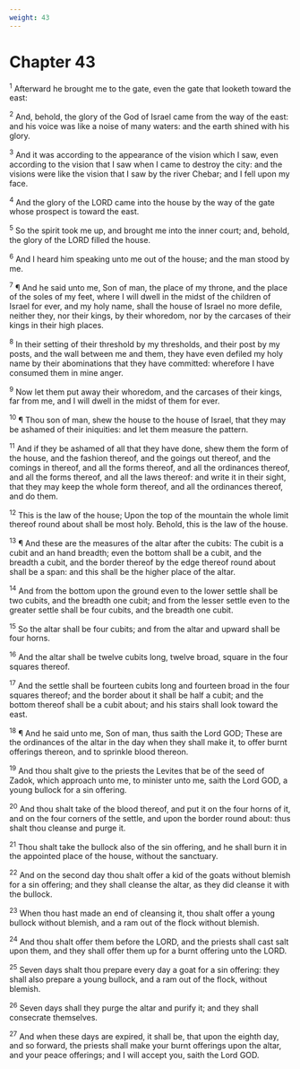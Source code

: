 ```yaml
---
weight: 43
---
```


# Chapter 43

<sup>1</sup> Afterward he brought me to the gate, even the gate that looketh toward the east: 

<sup>2</sup> And, behold, the glory of the God of Israel came from the way of the east: and his voice was like a noise of many waters: and the earth shined with his glory. 

<sup>3</sup> And it was according to the appearance of the vision which I saw, even according to the vision that I saw when I came to destroy the city: and the visions were like the vision that I saw by the river Chebar; and I fell upon my face. 

<sup>4</sup> And the glory of the LORD came into the house by the way of the gate whose prospect is toward the east. 

<sup>5</sup> So the spirit took me up, and brought me into the inner court; and, behold, the glory of the LORD filled the house. 

<sup>6</sup> And I heard him speaking unto me out of the house; and the man stood by me. 

<sup>7</sup> ¶ And he said unto me, Son of man, the place of my throne, and the place of the soles of my feet, where I will dwell in the midst of the children of Israel for ever, and my holy name, shall the house of Israel no more defile, neither they, nor their kings, by their whoredom, nor by the carcases of their kings in their high places. 

<sup>8</sup> In their setting of their threshold by my thresholds, and their post by my posts, and the wall between me and them, they have even defiled my holy name by their abominations that they have committed: wherefore I have consumed them in mine anger. 

<sup>9</sup> Now let them put away their whoredom, and the carcases of their kings, far from me, and I will dwell in the midst of them for ever. 

<sup>10</sup> ¶ Thou son of man, shew the house to the house of Israel, that they may be ashamed of their iniquities: and let them measure the pattern. 

<sup>11</sup> And if they be ashamed of all that they have done, shew them the form of the house, and the fashion thereof, and the goings out thereof, and the comings in thereof, and all the forms thereof, and all the ordinances thereof, and all the forms thereof, and all the laws thereof: and write it in their sight, that they may keep the whole form thereof, and all the ordinances thereof, and do them. 

<sup>12</sup> This is the law of the house; Upon the top of the mountain the whole limit thereof round about shall be most holy. Behold, this is the law of the house. 

<sup>13</sup> ¶ And these are the measures of the altar after the cubits: The cubit is a cubit and an hand breadth; even the bottom shall be a cubit, and the breadth a cubit, and the border thereof by the edge thereof round about shall be a span: and this shall be the higher place of the altar. 

<sup>14</sup> And from the bottom upon the ground even to the lower settle shall be two cubits, and the breadth one cubit; and from the lesser settle even to the greater settle shall be four cubits, and the breadth one cubit. 

<sup>15</sup> So the altar shall be four cubits; and from the altar and upward shall be four horns. 

<sup>16</sup> And the altar shall be twelve cubits long, twelve broad, square in the four squares thereof. 

<sup>17</sup> And the settle shall be fourteen cubits long and fourteen broad in the four squares thereof; and the border about it shall be half a cubit; and the bottom thereof shall be a cubit about; and his stairs shall look toward the east. 

<sup>18</sup> ¶ And he said unto me, Son of man, thus saith the Lord GOD; These are the ordinances of the altar in the day when they shall make it, to offer burnt offerings thereon, and to sprinkle blood thereon. 

<sup>19</sup> And thou shalt give to the priests the Levites that be of the seed of Zadok, which approach unto me, to minister unto me, saith the Lord GOD, a young bullock for a sin offering. 

<sup>20</sup> And thou shalt take of the blood thereof, and put it on the four horns of it, and on the four corners of the settle, and upon the border round about: thus shalt thou cleanse and purge it. 

<sup>21</sup> Thou shalt take the bullock also of the sin offering, and he shall burn it in the appointed place of the house, without the sanctuary. 

<sup>22</sup> And on the second day thou shalt offer a kid of the goats without blemish for a sin offering; and they shall cleanse the altar, as they did cleanse it with the bullock. 

<sup>23</sup> When thou hast made an end of cleansing it, thou shalt offer a young bullock without blemish, and a ram out of the flock without blemish. 

<sup>24</sup> And thou shalt offer them before the LORD, and the priests shall cast salt upon them, and they shall offer them up for a burnt offering unto the LORD. 

<sup>25</sup> Seven days shalt thou prepare every day a goat for a sin offering: they shall also prepare a young bullock, and a ram out of the flock, without blemish. 

<sup>26</sup> Seven days shall they purge the altar and purify it; and they shall consecrate themselves. 

<sup>27</sup> And when these days are expired, it shall be, that upon the eighth day, and so forward, the priests shall make your burnt offerings upon the altar, and your peace offerings; and I will accept you, saith the Lord GOD. 


